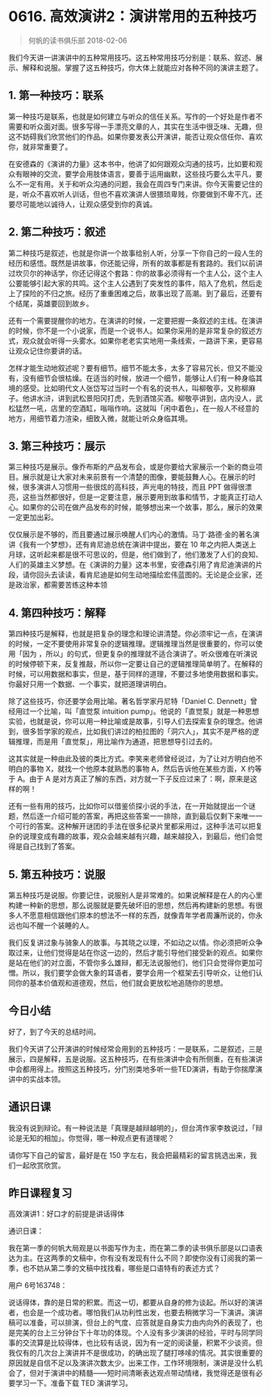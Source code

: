 # 0616. 高效演讲2：演讲常用的五种技巧
> 何帆的读书俱乐部
2018-02-06

我们今天讲一讲演讲中的五种常用技巧。这五种常用技巧分别是：联系、叙述、展示、解释和说服。掌握了这五种技巧，你大体上就能应对各种不同的演讲主题了。

## 1. 第一种技巧：联系
第一种技巧是联系，也就是如何建立与听众的信任关系。写作的一个好处是作者不需要和听众面对面。很多写得一手漂亮文章的人，其实在生活中很乏味、无趣，但这不妨碍我们欣赏他们的作品。如果你要发表公开演讲，能否让观众信任你、喜欢你，就非常重要了。

在安德森的《演讲的力量》这本书中，他讲了如何跟观众沟通的技巧，比如要和观众有眼神的交流，要学会用肢体语言，要善于运用幽默，这些技巧要么太平凡，要么不一定有用。关于和听众沟通的问题，我会在周四专门来讲。你今天需要记住的是，听众不喜欢听人训话，但也不喜欢演讲人很猥琐卑贱，你要做到不卑不亢，还要尽可能地以诚待人，让观众感受到你的真诚。

## 2. 第二种技巧：叙述
第二种技巧是叙述，也就是你讲一个故事给别人听，分享一下你自己的一段人生的经历和感悟。既然是讲故事，你还能记得，所有的故事都是有套路的。我们以前讲过坎贝尔的神话学，你还记得这个套路：你的故事必须得有一个主人公，这个主人公要能够引起大家的共鸣。这个主人公遇到了突发性的事件，陷入了危机，然后走上了探险的不归之旅。经历了重重困难之后，故事出现了高潮。到了最后，还要有个结尾，英雄要回到故乡。

还有一个需要提醒你的地方。在演讲的时候，一定要把握一条叙述的主线。在演讲的时候，你不是一个小说家，而是一个说书人。如果你采用的是非常复杂的叙述方式，观众就会听得一头雾水。如果你老老实实地用一条线索，一路讲下来，更容易让观众记住你要讲的话。

怎样才能生动地叙述呢？要有细节。细节不能太多，太多了容易冗长，但又不能没有，没有细节会很枯燥。在适当的时候，放进一个细节，能够让人们有一种身临其境的感受。比如明代文人张岱写过当时一个有名的说书人，叫柳敬亭，又称柳麻子。他讲水浒，讲到武松景阳冈打虎，先到酒馆买酒。柳敬亭讲到，店内没人，武松猛然一吼，店里的空酒缸，嗡嗡作响。这就叫「闲中着色」，在一般人不经意的地方，用细节着力渲染，细致入微，就能让听众身临其境。

## 3. 第三种技巧：展示
第三种技巧是展示。像乔布斯的产品发布会，或是你要给大家展示一个新的商业项目。展示就是让大家对未来前景有一个清楚的图像，要能鼓舞人心。在展示的时候，很多演讲人习惯用一些很炫的高科技，声光电的特技，而且 PPT 做得很漂亮，这些当然都很好，但是一定要注意，展示要用到故事和情节，才能真正打动人心。如果你的公司在做产品发布的时候，能够想出来一个故事，那么，展示的效果一定更加出彩。

仅仅展示是不够的，而且要通过展示唤醒人们内心的激情。马丁·路德·金的著名演讲《我有一个梦想》，还有肯尼迪总统在演讲中提出，要在 10 年之内把人类送上月球，这听起来都是很不可思议的，但是，他们做到了，他们激发了人们的良知、人们的英雄主义梦想。在《演讲的力量》这本书里，安德森引用了肯尼迪演讲的片段，请你回头去读读，看肯尼迪是如何生动地描绘宏伟蓝图的。无论是企业家，还是政治家，都需要苦练这种本领

## 4. 第四种技巧：解释
第四种技巧是解释，也就是把复杂的理念和理论讲清楚。你必须牢记一点，在演讲的时候，一定不要使用非常复杂的逻辑推理。逻辑推理当然是很重要的，你可以使用「因为 ，所以」的句式，但更复杂的推理就不适合演讲了。听众很难在听演说的时候停顿下来，反复推敲，所以你一定要让自己的逻辑推理简单明了。在解释的时候，可以用数据和事实，但是，基于同样的道理，不要过多地使用数据和事实。你最好只用一个数据、一个事实，就把道理讲明白。

除了这些技巧，你还要学会用比喻。著名哲学家丹尼特「Daniel C. Dennett」曾经用过一个比喻，叫「直觉泵 intuition pump」。他说的「直觉泵」就是一种思想实验，也就是说，你可以用一种比喻或是故事，引导人们去探索复杂的理念。他讲到，很多哲学家的观点，比如我们讲过的柏拉图的「洞穴人」，其实不是严格的逻辑推理，而是用「直觉泵」，用比喻作为通道，把思想导引过去的。

这其实就是一种由此及彼的类比方式。李笑来老师曾经说过，为了让对方明白他不明白的事物 X，就找一个他原本就熟悉的事物 A，然后告诉他在某些方面，X 约等于 A。由于 A 是对方真正了解的东西，对方就一下子反应过来了：啊，原来是这样的啊！

还有一些有用的技巧，比如你可以借鉴侦探小说的手法，在一开始就提出一个谜题，然后逐一介绍可能的答案，再把这些答案一一排除，直到最后仅剩下来唯一一个可行的答案。这种解开谜团的手法在很多纪录片里都采用过，这种手法可以把复杂的说理变成有趣的故事，观众会越来越有兴趣，越来越投入，到最后，他们会觉得是自己找到了答案。

## 5. 第五种技巧：说服
第五种技巧是说服。你要记住，说服别人是非常难的。如果说解释是在人的内心里构建一种新的思想，那么说服就是要先破坏旧的思想，然后再构建新的思想。有很多人不愿意相信跟他们原本的想法不一样的东西，就像青年学者周濂所说的，你永远也叫不醒一个装睡的人。

我们反复讲过象与骑象人的故事。与其晓之以理，不如动之以情。你必须把听众争取过来，让他们觉得是站在你这一边的，然后才能引导他们接受新的观点。如果你是站在他们的对立面，不管你多么雄辩，都无法说服他们，他们只会觉得你更加可憎。所以，我们要学会做大象的耳语者，要学会用一个框架去引导听众，让他们认同你的基本价值观和道德观，然后，他们就会更放松地追随你的思想。

## 今日小结
好了，到了今天的总结时间。

我们今天讲了公开演讲的时候经常会用到的五种技巧：一是联系，二是叙述，三是展示，四是解释，五是说服。这五种技巧，在有些演讲中会有所侧重，在有些演讲中会都用得上。按照这五种技巧，分门别类地多听一些TED演讲，有助于你揣摩演讲中的实战本领。

## 通识日课
我没有说到辩论。有一种说法是「真理是越辩越明的」，但台湾作家李敖说过，「辩论是无知的相加」。你觉得，哪一种观点更有道理呢？

请你写下自己的留言，最好是在 150 字左右，我会把最精彩的留言挑选出来，我们一起欣赏欣赏。

## 昨日课程复习
高效演讲1：好口才的前提是讲话得体

通识日课：

我在第一季的何帆大局观是以书面写作为主，而在第二季的读书俱乐部是以口语表达为主。在这两季的文稿中，你有没有发现有什么不同？即使你没有订阅我的第一季，也不妨从第二季的文稿中找找看，哪些是口语特有的表述方式？

用户 6号163748：

说话得体，靠的是日常的积累。而这一切，都要从自身的修为谈起。所以好的演讲者，也会是一个成功者。哪怕我们从功利性出发，也要去稍微学习一下演讲。演讲稿可以准备，可以排演，但台上的气度、应答就是自身实力由内向外的表现了，也是完美的台上三分钟台下十年功的体现。个人没有多少演讲的经验，平时与同学同事的交流算是比较得体，也比较有话说，因为有一定的阅读量，积累不少谈资。但我仅有的几次台上演讲并不是很成功，的确出现了腿打哆嗦的情况。其实很重要的原因就是自信不足以及演讲次数太少。出来工作，工作环境限制，演讲是没什么机会了，但对于演讲中的精髓——短时间清晰表达观点带动情绪，我觉得还是很有必要学习一下。准备下载 TED 演讲学习。



